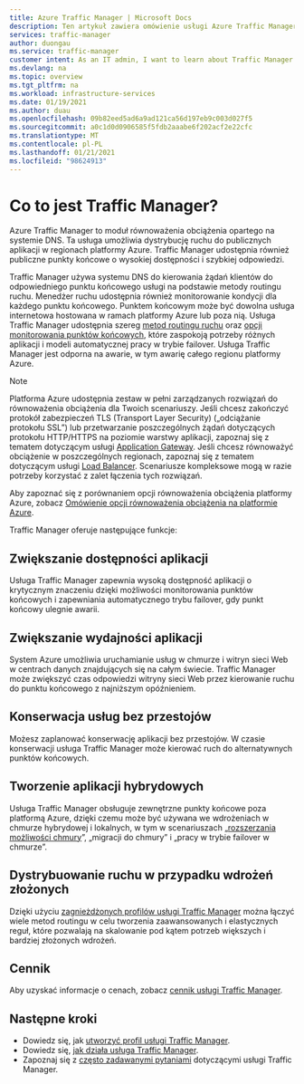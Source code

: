 ```yaml
---
title: Azure Traffic Manager | Microsoft Docs
description: Ten artykuł zawiera omówienie usługi Azure Traffic Manager. Sprawdź, czy jest to właściwy wybór dla ruchu użytkowników z równoważeniem obciążenia dla aplikacji.
services: traffic-manager
author: duongau
ms.service: traffic-manager
customer intent: As an IT admin, I want to learn about Traffic Manager and what I can use it for.
ms.devlang: na
ms.topic: overview
ms.tgt_pltfrm: na
ms.workload: infrastructure-services
ms.date: 01/19/2021
ms.author: duau
ms.openlocfilehash: 09b82eed5ad6a9ad121ca56d197eb9c003d027f5
ms.sourcegitcommit: a0c1d0d0906585f5fdb2aaabe6f202acf2e22cfc
ms.translationtype: MT
ms.contentlocale: pl-PL
ms.lasthandoff: 01/21/2021
ms.locfileid: "98624913"
---
```

# <a name="what-is-traffic-manager"></a>Co to jest Traffic Manager?
Azure Traffic Manager to moduł równoważenia obciążenia opartego na systemie DNS. Ta usługa umożliwia dystrybucję ruchu do publicznych aplikacji w regionach platformy Azure. Traffic Manager udostępnia również publiczne punkty końcowe o wysokiej dostępności i szybkiej odpowiedzi.

Traffic Manager używa systemu DNS do kierowania żądań klientów do odpowiedniego punktu końcowego usługi na podstawie metody routingu ruchu. Menedżer ruchu udostępnia również monitorowanie kondycji dla każdego punktu końcowego. Punktem końcowym może być dowolna usługa internetowa hostowana w ramach platformy Azure lub poza nią. Usługa Traffic Manager udostępnia szereg [metod routingu ruchu](traffic-manager-routing-methods.md) oraz [opcji monitorowania punktów końcowych](traffic-manager-monitoring.md), które zaspokoją potrzeby różnych aplikacji i modeli automatycznej pracy w trybie failover. Usługa Traffic Manager jest odporna na awarie, w tym awarię całego regionu platformy Azure.

>[!NOTE]
> Platforma Azure udostępnia zestaw w pełni zarządzanych rozwiązań do równoważenia obciążenia dla Twoich scenariuszy. Jeśli chcesz zakończyć protokół zabezpieczeń TLS (Transport Layer Security) („odciążanie protokołu SSL”) lub przetwarzanie poszczególnych żądań dotyczących protokołu HTTP/HTTPS na poziomie warstwy aplikacji, zapoznaj się z tematem dotyczącym usługi [Application Gateway](../application-gateway/overview.md). Jeśli chcesz równoważyć obciążenie w poszczególnych regionach, zapoznaj się z tematem dotyczącym usługi [Load Balancer](../load-balancer/load-balancer-overview.md). Scenariusze kompleksowe mogą w razie potrzeby korzystać z zalet łączenia tych rozwiązań.
>
> Aby zapoznać się z porównaniem opcji równoważenia obciążenia platformy Azure, zobacz [Omówienie opcji równoważenia obciążenia na platformie Azure](/azure/architecture/guide/technology-choices/load-balancing-overview).

Traffic Manager oferuje następujące funkcje:

## <a name="increase-application-availability"></a>Zwiększanie dostępności aplikacji

Usługa Traffic Manager zapewnia wysoką dostępność aplikacji o krytycznym znaczeniu dzięki możliwości monitorowania punktów końcowych i zapewniania automatycznego trybu failover, gdy punkt końcowy ulegnie awarii.
    
## <a name="improve-application-performance"></a>Zwiększanie wydajności aplikacji

System Azure umożliwia uruchamianie usług w chmurze i witryn sieci Web w centrach danych znajdujących się na całym świecie. Traffic Manager może zwiększyć czas odpowiedzi witryny sieci Web przez kierowanie ruchu do punktu końcowego z najniższym opóźnieniem.

## <a name="service-maintenance-without-downtime"></a>Konserwacja usług bez przestojów

Możesz zaplanować konserwację aplikacji bez przestojów. W czasie konserwacji usługa Traffic Manager może kierować ruch do alternatywnych punktów końcowych.

## <a name="combine-hybrid-applications"></a>Tworzenie aplikacji hybrydowych

Usługa Traffic Manager obsługuje zewnętrzne punkty końcowe poza platformą Azure, dzięki czemu może być używana we wdrożeniach w chmurze hybrydowej i lokalnych, w tym w scenariuszach „[rozszerzania możliwości chmury](https://azure.microsoft.com/overview/what-is-cloud-bursting/)”, „migracji do chmury” i „pracy w trybie failover w chmurze”.

## <a name="distribute-traffic-for-complex-deployments"></a>Dystrybuowanie ruchu w przypadku wdrożeń złożonych

Dzięki użyciu [zagnieżdżonych profilów usługi Traffic Manager](traffic-manager-nested-profiles.md) można łączyć wiele metod routingu w celu tworzenia zaawansowanych i elastycznych reguł, które pozwalają na skalowanie pod kątem potrzeb większych i bardziej złożonych wdrożeń.

## <a name="pricing"></a>Cennik

Aby uzyskać informacje o cenach, zobacz [cennik usługi Traffic Manager](https://azure.microsoft.com/pricing/details/traffic-manager/).


## <a name="next-steps"></a>Następne kroki

- Dowiedz się, jak [utworzyć profil usługi Traffic Manager](./quickstart-create-traffic-manager-profile.md).
- Dowiedz się, [jak działa usługa Traffic Manager](traffic-manager-how-it-works.md).
- Zapoznaj się z [często zadawanymi pytaniami](traffic-manager-FAQs.md) dotyczącymi usługi Traffic Manager.